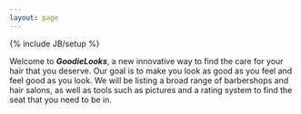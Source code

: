 ```yaml
---
layout: page
---
```

{% include JB/setup %}



Welcome to **_GoodieLooks_**, a new innovative way to find the care for your hair that you deserve. Our goal is to make you look as good as you feel and feel good as you look. We will be listing a broad range of barbershops and hair salons, as well as tools such as pictures and a rating system to find the seat that you need to be in.
